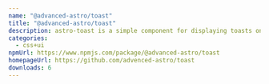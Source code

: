 ```yaml
---
name: "@advanced-astro/toast"
title: "@advanced-astro/toast"
description: astro-toast is a simple component for displaying toasts on your website.
categories:
  - css+ui
npmUrl: https://www.npmjs.com/package/@advanced-astro/toast
homepageUrl: https://github.com/advenced-astro/toast
downloads: 6
---
```

